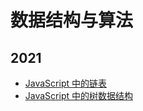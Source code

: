 # 数据结构与算法

## 2021

- [JavaScript 中的链表](/article/algorithm/linked.html)
- [JavaScript 中的树数据结构](/article/algorithm/tree.html)
